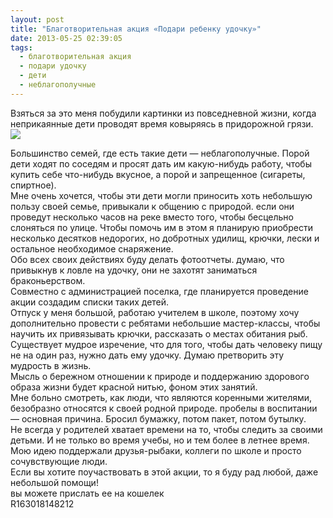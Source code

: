 ```yaml
---
layout: post
title: "Благотворительная акция «Подари ребенку удочку»"
date: 2013-05-25 02:39:05
tags:
  - благотворительная акция
  - подари удочку
  - дети
  - неблагополучные
---
```

Взяться за это меня побудили картинки из повседневной жизни, когда
неприкаянные дети проводят время ковыряясь в придорожной грязи.   
![](http://fishingguru.ru/uploads/images/00/00/01/2013/05/24/970a87.jpg)

Большинство семей, где есть такие дети — неблагополучные. Порой дети
ходят по соседям и просят дать им какую-нибудь работу, чтобы купить себе
что-нибудь вкусное, а порой и запрещенное (сигареты, спиртное).  
Мне очень хочется, чтобы эти дети могли приносить хоть небольшую пользу
своей семье, привыкали к общению с природой. если они проведут несколько
часов на реке вместо того, чтобы бесцельно слоняться по улице. Чтобы
помочь им в этом я планирую приобрести несколько десятков недорогих, но
добротных удилищ, крючки, лески и остальное необходимое снаряжение.  
Обо всех своих действиях буду делать фотоотчеты. думаю, что привыкнув к
ловле на удочку, они не захотят заниматься браконьерством.  
Совместно с администрацией поселка, где планируется проведение акции
создадим списки таких детей.  
Отпуск у меня большой, работаю учителем в школе, поэтому хочу
дополнительно провести с ребятами небольшие мастер-классы, чтобы научить
их привязывать крючки, рассказать о местах обитания рыб.  
Существует мудрое изречение, что для того, чтобы дать человеку пищу не
на один раз, нужно дать ему удочку. Думаю претворить эту мудрость в
жизнь.  
Мысль о бережном отношении к природе и поддержанию здорового образа
жизни будет красной нитью, фоном этих занятий.  
Мне больно смотреть, как люди, что являются коренными жителями,
безобразно относятся к своей родной природе. пробелы в воспитании —
основная причина. Бросил бумажку, потом пакет, потом бутылку.  
Не всегда у родителей хватает времени на то, чтобы следить за своими
детьми. И не только во время учебы, но и тем более в летнее время.  
Мою идею поддержали друзья-рыбаки, коллеги по школе и просто
сочувствующие люди.  
Если вы хотите поучаствовать в этой акции, то я буду рад любой, даже
небольшой помощи!  
вы можете прислать ее на кошелек  
R163018148212

